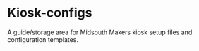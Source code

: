Kiosk-configs
=============

A guide/storage area for Midsouth Makers kiosk setup files and configuration templates.
